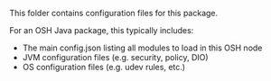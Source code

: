 This folder contains configuration files for this package.

For an OSH Java package, this typically includes:

- The main config.json listing all modules to load in this OSH node
- JVM configuration files (e.g. security, policy, DIO)
- OS configuration files (e.g. udev rules, etc.)
